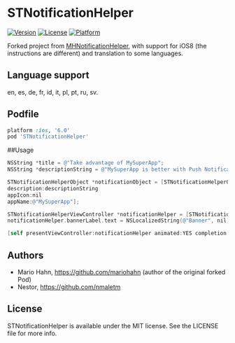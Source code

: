 # STNotificationHelper

[![Version](https://img.shields.io/cocoapods/v/STNotificationHelper.svg?style=flat)](http://cocoadocs.org/docsets/STNotificationHelper)
[![License](https://img.shields.io/cocoapods/l/STNotificationHelper.svg?style=flat)](http://cocoadocs.org/docsets/STNotificationHelper)
[![Platform](https://img.shields.io/cocoapods/p/STNotificationHelper.svg?style=flat)](http://cocoadocs.org/docsets/STNotificationHelper)

Forked project from [MHNotificationHelper](https://github.com/mariohahn/MHNotificationHelper), with support for iOS8 (the instructions are different) and translation to some languages.

## Language support

en, es, de, fr, id, it, pl, pt, ru, sv.

## Podfile

```ruby
platform :ios, '6.0'
pod 'STNotificationHelper'
```

##Usage

```objective-c
NSString *title = @"Take advantage of MySuperApp";
NSString *descriptionString = @"MySuperApp is better with Push Notifications. We will spam you a lot! :)";

STNotificationHelperObject *notificationObject = [STNotificationHelperObject objectWithTitle:title
description:descriptionString
appIcon:nil
appName:@"MySuperApp"];

STNotificationHelperViewController *notificationHelper = [STNotificationHelperViewController.alloc initWithNotification:notificationObject];
notificationHelper.bannerLabel.text = NSLocalizedString(@"Banner", nil);

[self presentViewController:notificationHelper animated:YES completion:nil];


```
## Authors

* Mario Hahn, https://github.com/mariohahn (author of the original forked Pod)
* Nestor, https://github.com/nmaletm

## License

STNotificationHelper is available under the MIT license. See the LICENSE file for more info.
